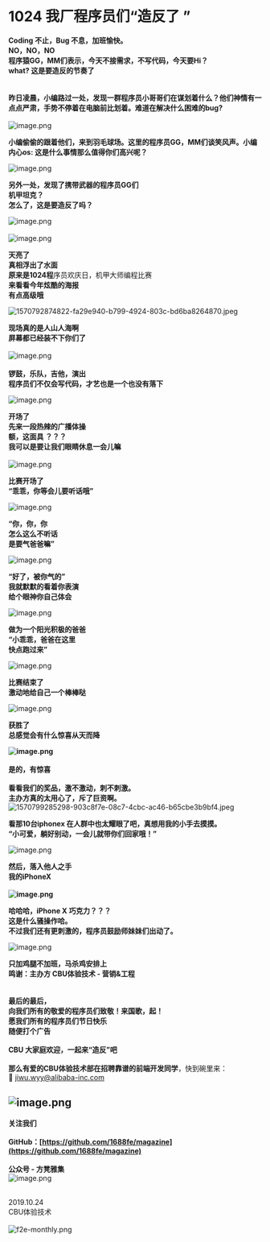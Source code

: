 # 1024 我厂程序员们“造反了 ”


**Coding 不止，Bug 不息，加班愉快。**<br />**NO，NO，NO**<br />**程序猿GG，MM们表示，今天不接需求，不写代码，今天要Hi？**<br />**what? 这是要造反的节奏了**<br />
<br />
<br />**昨日凌晨，小编路过一处，发现一群程序员小哥哥们在谋划着什么？他们神情有一点点严肃，手势不停着在电脑前比划着。难道在解决什么困难的bug?**<br />
<br />![image.png](https://cdn.nlark.com/yuque/0/2019/png/89736/1571916688085-fe3c0d16-13a6-435d-beb7-5722847eac56.png#align=left&display=inline&height=1512&name=image.png&originHeight=3024&originWidth=4032&search=&size=1582727&status=done&width=2016)

**小编偷偷的跟着他们，来到羽毛球场。这里的程序员GG，MM们谈笑风声。小编内心os: 这是什么事情那么值得你们高兴呢？**

![image.png](https://cdn.nlark.com/yuque/0/2019/png/89736/1571916733562-572b3bb8-6ea2-47df-a11e-c9ae3e53cde9.png#align=left&display=inline&height=1512&name=image.png&originHeight=3024&originWidth=4032&search=&size=1396293&status=done&width=2016)

**另外一处，发现了携带武器的程序员GG们**<br />**机甲坦克？**<br />**怎么了，这是要造反了吗？**

![image.png](https://cdn.nlark.com/yuque/0/2019/png/89736/1571917114083-be51be3d-86ce-4f72-90db-aced06fd59be.png#align=left&display=inline&height=1512&name=image.png&originHeight=3024&originWidth=4032&search=&size=1384181&status=done&width=2016)<br /><br />![image.png](https://cdn.nlark.com/yuque/0/2019/png/89736/1571913793928-d714a132-78ed-4b4e-ac0f-3659a064ecdc.png#align=left&display=inline&height=2008&name=image.png&originHeight=4016&originWidth=6016&search=&size=705942&status=done&width=3008)

**天亮了**<br />**真相浮出了水面**<br />**原来是1024程**序员欢庆日，机甲大师编程比赛<br />**来看看今年炫酷的海报**<br />**有点高级哦**

![1570792874822-fa29e940-b799-4924-803c-bd6ba8264870.jpeg](https://cdn.nlark.com/yuque/0/2019/jpeg/89736/1571886298186-4fad8a55-a4b6-400c-8406-b6316c4f2105.jpeg#align=left&display=inline&height=1343&name=1570792874822-fa29e940-b799-4924-803c-bd6ba8264870.jpeg&originHeight=1343&originWidth=2238&search=&size=807207&status=done&width=2238)

**现场真的是人山人海啊**<br />**屏幕都已经装不下你们了**<br /><br />![image.png](https://cdn.nlark.com/yuque/0/2019/png/89736/1571914672639-76bd090c-af41-4ef7-b6ac-9543623b8509.png#align=left&display=inline&height=900&name=image.png&originHeight=900&originWidth=1200&search=&size=1724533&status=done&width=1200)<br />
<br />**锣鼓，乐队，吉他，演出**<br />**程序员们不仅会写代码，才艺也是一个也没有落下<br />**

![image.png](https://cdn.nlark.com/yuque/0/2019/png/89736/1571914684629-5e1cb895-779f-400a-9ff3-e844fc6e4e74.png#align=left&display=inline&height=1080&name=image.png&originHeight=1080&originWidth=1440&search=&size=2574840&status=done&width=1440)

**开场了**<br />**先来一段热辣的广播体操**<br />**额，这面具 ？？？**<br />**我可以是要让我们眼睛休息一会儿嘛**<br />
<br />![image.png](https://cdn.nlark.com/yuque/0/2019/png/89736/1571917917292-f2420a31-5cdc-4d1e-b795-fba755f714cd.png?x-oss-process=image/resize,w_1492)

**比赛开场了**<br />**“乖乖，你等会儿要听话哦”**

![image.png](https://cdn.nlark.com/yuque/0/2019/png/89736/1571918321477-9c0c5822-4afc-467b-be6d-9c44dd2fc909.png?x-oss-process=image/resize,w_1492)

**“你，你，你**<br />**怎么这么不听话**<br />**是要气爸爸嘛”**

![image.png](https://cdn.nlark.com/yuque/0/2019/png/89736/1571918500559-6e353012-1562-46f9-8833-6af76a285776.png#align=left&display=inline&height=2008&name=image.png&originHeight=4016&originWidth=6016&search=&size=2191966&status=done&width=3008)

**“好了，被你气的”**<br />**我就默默的看着你表演**<br />**给个眼神你自己体会**

![image.png](https://cdn.nlark.com/yuque/0/2019/png/89736/1571918437323-54485d38-5de6-4cfd-be49-575371baaef3.png?x-oss-process=image/resize,w_1492)

**做为一个阳光积极的爸爸**<br />**“小乖乖，爸爸在这里**<br />**快点跑过来”**

![image.png](https://cdn.nlark.com/yuque/0/2019/png/89736/1571918389133-cd15e32f-d837-4ae0-ace4-9cea4aed6c62.png#align=left&display=inline&height=2008&name=image.png&originHeight=4016&originWidth=6016&search=&size=2449393&status=done&width=3008)

**比赛结束了**<br />**激动地给自己一个棒棒哒**

![image.png](https://cdn.nlark.com/yuque/0/2019/png/89736/1571918836356-3def3a25-bab9-49b9-be22-fe6101ab01e0.png#align=left&display=inline&height=2008&name=image.png&originHeight=4016&originWidth=6016&search=&size=2236918&status=done&width=3008)

**获胜了**<br />**总感觉会有什么惊喜从天而降**

**![image.png](https://cdn.nlark.com/yuque/0/2019/png/89736/1571918988653-8bf2ac80-2256-4e78-ba9a-0d51fe4404b5.png?x-oss-process=image/resize,w_1492)**<br />**<br />是的，有惊喜<br />**<br />**看看我们的奖品，激不激动，刺不刺激。**<br />**主办方真的太用心了，斥了巨资啊。**<br />![1570799285298-903c8f7e-08c7-4cbc-ac46-b65cbe3b9bf4.jpeg](https://cdn.nlark.com/yuque/0/2019/jpeg/89736/1571886380986-eac6063a-f2c8-4680-abe9-b9ba4cb9465a.jpeg#align=left&display=inline&height=360&name=1570799285298-903c8f7e-08c7-4cbc-ac46-b65cbe3b9bf4.jpeg&originHeight=360&originWidth=874&search=&size=67225&status=done&width=874)

**看那10台iphonex 在人群中也太耀眼了吧，真想用我的小手去摸摸。**<br />**“小可爱，躺好别动，一会儿就带你们回家哦！”**

![image.png](https://cdn.nlark.com/yuque/0/2019/png/89736/1571915604202-1c6abcc6-179a-4ea8-978c-e5d87e6e685e.png#align=left&display=inline&height=960&name=image.png&originHeight=960&originWidth=1280&search=&size=1681081&status=done&width=1280)

**然后，落入他人之手**<br />**我的iPhoneX**<br />**<br />![image.png](https://cdn.nlark.com/yuque/0/2019/png/89736/1571924591779-4e1052b6-508a-44e9-a891-9f1cd2295e6b.png#align=left&display=inline&height=670&name=image.png&originHeight=670&originWidth=925&search=&size=1120264&status=done&width=925)**


**哈哈哈，iPhone X 巧克力？？？**<br />**这是什么骚操作哈。**<br />**不过我们还有更刺激的，程序员鼓励师妹妹们出动了。**

![image.png](https://cdn.nlark.com/yuque/0/2019/png/89736/1571915802243-e9914190-9dbd-4a3c-8e8f-46f563ef385c.png#align=left&display=inline&height=1512&name=image.png&originHeight=3024&originWidth=4032&search=&size=1247251&status=done&width=2016)

**只加鸡腿不加班，马杀鸡安排上**<br />****鸣谢：主办方 CBU体验技术 - 营销&工程**<br />
<br />
<br />**最后的最后，**<br />**向我们所有的敬爱的程序员们致敬！来国歌，起！**<br />**愿我们所有的程序员们节日快乐**<br />**随便打个广告**<br />**<br />**CBU 大家庭欢迎，一起来“造反”吧**<br />
<br />那么有爱的CBU体验技术部在招聘**靠谱的前端开发同学**，快到碗里来：<br />📧 jiwu.wyy@alibaba-inc.com

<a name="zcquV"></a>
## ![image.png](https://cdn.nlark.com/yuque/0/2019/png/89736/1571915943915-7cc6602a-4b38-4bb7-a400-72dcb638c712.png#align=left&display=inline&height=908&name=image.png&originHeight=908&originWidth=540&search=&size=559531&status=done&width=540)


**关注我们<br />**<br />**GitHub：[https://github.com/1688fe/magazine](https://github.com/1688fe/magazine)<br />
<br />**公众号 - 方凳雅集**<br />**![image.png](https://cdn.nlark.com/yuque/0/2019/png/89736/1571924745658-18d9ff12-3f79-4002-8873-292b3d9c54c3.png#align=left&display=inline&height=258&name=image.png&originHeight=258&originWidth=258&search=&size=38727&status=done&width=258)

<br />  2019.10.24<br />  CBU体验技术<br />
<br /> ![f2e-monthly.png](https://cdn.nlark.com/yuque/0/2019/png/198542/1571708807513-1ed62cb0-0856-44d4-a806-8c9eaf18c6a1.png?x-oss-process=image/resize,w_400)
